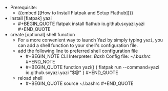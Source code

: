 - Prerequisite:
	- {{embed [[How to Install Flatpak and Setup Flathub]]}}
- install [flatpak] yazi
	- #+BEGIN_QUOTE
	  flatpak install flathub io.github.sxyazi.yazi
	  #+END_QUOTE
- create [optional] shell function
	- For a more convenient way to launch Yazi by simply typing `yazi`, you can add a shell function to your shell's configuration file.
	- add the following line to preferred shell configuration file
		- #+BEGIN_NOTE
		  CLI Interpreter: *Bash*
		  Config file: *~/.bashrc*
		  #+END_NOTE
		- #+BEGIN_QUOTE
		  function yazi() {
		    flatpak run --command=yazi io.github.sxyazi.yazi "$@"
		  }
		  #+END_QUOTE
	- reload shell
		- #+BEGIN_QUOTE
		  source ~/.bashrc
		  #+END_QUOTE